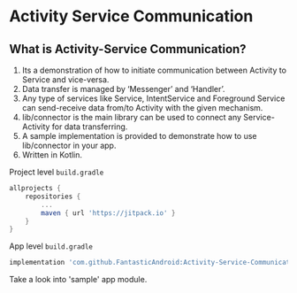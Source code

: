 # Activity Service Communication

## What is Activity-Service Communication?
1. Its a demonstration of how to initiate communication between Activity to Service and vice-versa.
2. Data transfer is managed by ‘Messenger’ and ‘Handler’.
3. Any type of services like Service, IntentService and Foreground Service can send-receive data from/to Activity with the given mechanism.
4. lib/connector is the main library can be used to connect any Service-Activity for data transferring.
5. A sample implementation is provided to demonstrate how to use lib/connector in your app.
6. Written in Kotlin.

Project level `build.gradle`
```groovy
allprojects {
    repositories {
        ...
        maven { url 'https://jitpack.io' }
    }
}
```

App level `build.gradle`
```groovy
implementation 'com.github.FantasticAndroid:Activity-Service-Communication:(insert latest version)'
```
Take a look into 'sample' app module.
